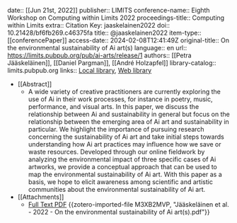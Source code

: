 date:: [[Jun 21st, 2022]]
publisher:: LIMITS
conference-name:: Eighth Workshop on Computing within Limits 2022
proceedings-title:: Computing within Limits
extra:: Citation Key: jaaskelainen2022
doi:: 10.21428/bf6fb269.c46375fa
title:: @jaaskelainen2022
item-type:: [[conferencePaper]]
access-date:: 2024-02-08T12:41:49Z
original-title:: On the environmental sustainability of Ai art(s)
language:: en
url:: https://limits.pubpub.org/pub/ai-arts/release/1
authors:: [[Petra Jääskeläinen]], [[Daniel Pargman]], [[André Holzapfel]]
library-catalog:: limits.pubpub.org
links:: [Local library](zotero://select/groups/2386895/items/IJPXGF9G), [Web library](https://www.zotero.org/groups/2386895/items/IJPXGF9G)

- [[Abstract]]
	- A wide variety of creative practitioners are currently exploring the use of Ai in their work processes, for instance in poetry, music, performance, and visual arts. In this paper, we discuss the relationship between Ai and sustainability in general but focus on the relationship between the emerging area of Ai art and sustainability in particular. We highlight the importance of pursuing research concerning the sustainability of Ai art and take initial steps towards understanding how Ai art practices may influence how we save or waste resources. Developed through our online fieldwork by analyzing the environmental impact of three specific cases of Ai artworks, we provide a conceptual approach that can be used to map the environmental sustainability of Ai art. With this paper as a basis, we hope to elicit awareness among scientific and artistic communities about the environmental sustainability of Ai art.
- [[Attachments]]
	- [Full Text PDF](https://limits.pubpub.org/pub/ai-arts/download/pdf) {{zotero-imported-file M3XB2MVP, "Jääskeläinen et al. - 2022 - On the environmental sustainability of Ai art(s).pdf"}}
